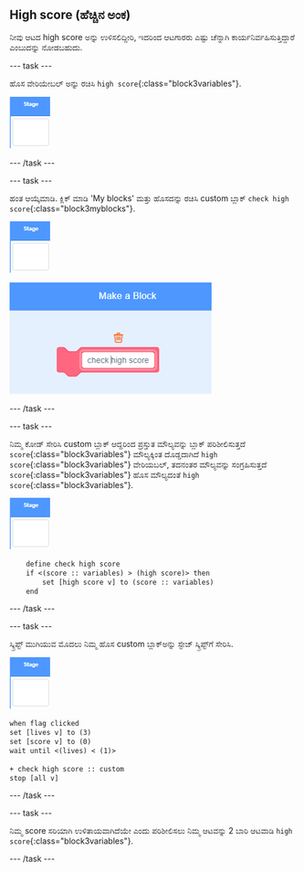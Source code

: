 ## High score (ಹೆಚ್ಚಿನ ಅಂಕ)

ನೀವು ಆಟದ high score ಅನ್ನು ಉಳಿಸಲಿದ್ದೀರಿ, ಇದರಿಂದ ಆಟಗಾರರು ಎಷ್ಟು ಚೆನ್ನಾಗಿ ಕಾರ್ಯನಿರ್ವಹಿಸುತ್ತಿದ್ದಾರೆ ಎಂಬುದನ್ನು ನೋಡಬಹುದು.

--- task ---

ಹೊಸ ವೇರಿಯೇಬಲ್ ಅನ್ನು ರಚಿಸಿ `high score`{:class="block3variables"}.

![ಹಂತ(Stage) sprite](images/stage-sprite.png)

--- /task ---

--- task ---

ಹಂತ ಆಯ್ಕೆಮಾಡಿ. ಕ್ಲಿಕ್ ಮಾಡಿ 'My blocks' ಮತ್ತು ಹೊಸದನ್ನು ರಚಿಸಿ custom ಬ್ಲಾಕ್ `check high score`{:class="block3myblocks"}.

![ಹಂತ sprite](images/stage-sprite.png)

![screenshot](images/dots-custom-1.png)

--- /task ---

--- task ---

ನಿಮ್ಮ ಕೋಡ್ ಸೇರಿಸಿ custom ಬ್ಲಾಕ್ ಆದ್ದರಿಂದ ಪ್ರಸ್ತುತ ಮೌಲ್ಯವನ್ನು ಬ್ಲಾಕ್ ಪರಿಶೀಲಿಸುತ್ತದೆ `score`{:class="block3variables"} ಮೌಲ್ಯಕ್ಕಿಂತ ದೊಡ್ಡದಾಗಿದೆ `high score`{:class="block3variables"} ವೇರಿಯಬಲ್, ತದನಂತರ ಮೌಲ್ಯವನ್ನು ಸಂಗ್ರಹಿಸುತ್ತದೆ `score`{:class="block3variables"} ಹೊಸ ಮೌಲ್ಯದಂತೆ `high score`{:class="block3variables"}.

![ಹಂತ sprite](images/stage-sprite.png)

```blocks3
    define check high score
    if <(score :: variables) > (high score)> then
        set [high score v] to (score :: variables)
    end
```

--- /task ---

--- task ---

ಸ್ಕ್ರಿಪ್ಟ್ ಮುಗಿಯುವ ಮೊದಲು ನಿಮ್ಮ ಹೊಸ custom ಬ್ಲಾಕ್ಅನ್ನು ಸ್ಟೇಜ್ ಸ್ಕ್ರಿಪ್ಟ್‌ಗೆ ಸೇರಿಸಿ.

![ಹಂತ sprite](images/stage-sprite.png)

```blocks3
when flag clicked
set [lives v] to (3)
set [score v] to (0)
wait until <(lives) < (1)>

+ check high score :: custom
stop [all v]
```

--- /task ---

--- task ---

ನಿಮ್ಮ score ಸರಿಯಾಗಿ ಉಳಿತಾಯವಾಗಿದೆಯೇ ಎಂದು ಪರಿಶೀಲಿಸಲು ನಿಮ್ಮ ಆಟವನ್ನು 2 ಬಾರಿ ಆಟವಾಡಿ `high score`{:class="block3variables"}.

--- /task ---